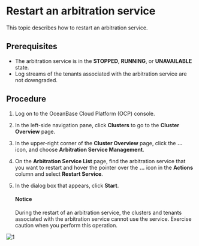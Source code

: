# Restart an arbitration service

This topic describes how to restart an arbitration service.

## Prerequisites

* The arbitration service is in the **STOPPED**, **RUNNING**, or **UNAVAILABLE** state.
* Log streams of the tenants associated with the arbitration service are not downgraded.

## Procedure

1. Log on to the OceanBase Cloud Platform (OCP) console.

2. In the left-side navigation pane, click **Clusters** to go to the **Cluster Overview** page.

3. In the upper-right corner of the **Cluster Overview** page, click the **...** icon, and choose **Arbitration Service Management**.

4. On the **Arbitration Service List** page, find the arbitration service that you want to restart and hover the pointer over the **...** icon in the **Actions** column and select **Restart Service**.

5. In the dialog box that appears, click **Start**.

   <main id="notice" type='notice'>
   <h4>Notice</h4>
   <p>During the restart of an arbitration service, the clusters and tenants associated with the arbitration service cannot use the service. Exercise caution when you perform this operation. </p>
   </main>

![1](https://obbusiness-private.oss-cn-shanghai.aliyuncs.com/doc/img/ocp/410/%E9%87%8D%E5%90%AF%E4%BB%B2%E8%A3%81%E6%9C%8D%E5%8A%A1-1.png)
